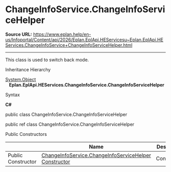 # ChangeInfoService.ChangeInfoServiceHelper

**Source URL:** https://www.eplan.help/en-us/Infoportal/Content/api/2026/Eplan.EplApi.HEServicesu~Eplan.EplApi.HEServices.ChangeInfoService+ChangeInfoServiceHelper.html

---

This class is used to switch back mode.

Inheritance Hierarchy

[System.Object](#)  
   **Eplan.EplApi.HEServices.ChangeInfoService.ChangeInfoServiceHelper**

Syntax

**C#**



public class ChangeInfoService.ChangeInfoServiceHelper

public ref class ChangeInfoService.ChangeInfoServiceHelper

Public Constructors

|  | Name | Description |
| --- | --- | --- |
| Public Constructor | [ChangeInfoService.ChangeInfoServiceHelper Constructor](Eplan.EplApi.HEServicesu~Eplan.EplApi.HEServices.ChangeInfoService+ChangeInfoServiceHelper~_ctor.html) | Constructor. |


